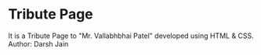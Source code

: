 # Tribute Page
It is a Tribute Page to "Mr. Vallabhbhai Patel" developed using HTML & CSS. <br>
Author: Darsh Jain